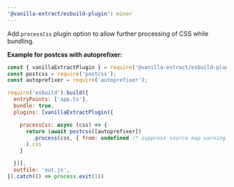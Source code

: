 ```yaml
---
'@vanilla-extract/esbuild-plugin': minor
---
```


Add `processCss` plugin option to allow further processing of CSS while bundling.

**Example for postcss with autoprefixer:**

```js
const { vanillaExtractPlugin } = require('@vanilla-extract/esbuild-plugin');
const postcss = require('postcss');
const autoprefixer = require('autoprefixer');

require('esbuild').build({
  entryPoints: ['app.ts'],
  bundle: true,
  plugins: [vanillaExtractPlugin({

    processCss: async (css) => {
      return (await postcss([autoprefixer])
        .process(css, { from: undefined /* suppress source map warning */ })
      ).css
    }

  })],
  outfile: 'out.js',
}).catch(() => process.exit(1))
```
